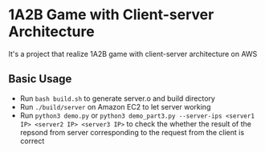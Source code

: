 # 1A2B Game with Client-server Architecture

It's a project that realize 1A2B game with client-server architecture on AWS 

## Basic Usage

* Run `bash build.sh` to generate server.o and build directory
* Run `./build/server` on Amazon EC2 to let server working
* Run `python3 demo.py` or `python3 demo_part3.py --server-ips <server1 IP> <server2 IP> <server3 IP>` to check the whether the result of the repsond from server corresponding to the request from the client is correct 

